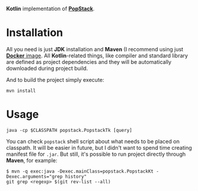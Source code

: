 **Kotlin** implementation of [**PopStack**](https://github.com/rafalwrzeszcz/popstack).

# Installation

All you need is just **JDK** installation and **Maven** (I recommend using just
[**Docker** image](https://hub.docker.com/_/maven/). All **Kotlin**-related things, like compiler and standard library
are defined as project dependencies and they will be automatically downloaded during project build.

And to build the project simply execute:

```
mvn install
```

# Usage

```
java -cp $CLASSPATH popstack.PopstackTk [query]
```

You can check `popstack` shell script about what needs to be placed on classpath. It will be easier in future, but I
didn't want to spend time creating manifest file for `.jar`. But still, it's possible to run project directly through
**Maven**, for example:

```
$ mvn -q exec:java -Dexec.mainClass=popstack.PopstackKt -Dexec.arguments="grep history"
git grep <regexp> $(git rev-list --all)
```
